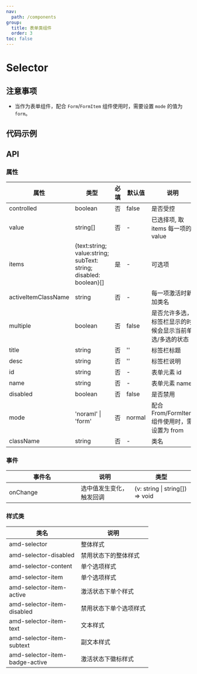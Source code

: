 ```yaml
---
nav:
  path: /components
group:
  title: 表单类组件
  order: 3
toc: false
---
```


# Selector
## 注意事项
- 当作为表单组件，配合 `Form`/`FormItem` 组件使用时，需要设置 `mode` 的值为 `form`。

## 代码示例
<code src='../../demo/pages/Selector'></code>

## API

### 属性
| 属性 | 类型 | 必填 | 默认值 | 说明 |
| -----|-----|-----|-----|----- |
| controlled | boolean | 否 | false | 是否受控 |
| value | string[] | 否 | - | 已选择项, 取 items 每一项的 value |
| items | {text:string; value:string; subText: string; disabled: boolean}[] | 是 | - | 可选项 |
| activeItemClassName | string | 否 | - | 每一项激活时新加类名 |
| multiple | boolean | 否 | false | 是否允许多选，标签栏显示的时候会显示当前单选/多选的状态 |
| title | string | 否 | '' | 标签栏标题 |
| desc | string | 否 | '' | 标签栏说明|
| id | string | 否 | - | 表单元素 id |
| name | string | 否 | - | 表单元素 name |
| disabled | boolean | 否 | false | 是否禁用 |
| mode | 'noraml' &verbar; 'form' | 否 | normal | 配合From/FormItem组件使用时，需设置为 from |
| className | string | 否 | - | 类名 |

### 事件
| 事件名 | 说明 | 类型 |
| -----|-----|-----|
| onChange | 选中值发生变化，触发回调 | (v: string &#124; string[]) => void |

### 样式类
| 类名 | 说明 |
| -----|-----|
| amd-selector | 整体样式 |
| amd-selector-disabled | 禁用状态下的整体样式 |
| amd-selector-content | 单个选项样式 |
| amd-selector-item | 单个选项样式 |
| amd-selector-item-active | 激活状态下单个样式 |
| amd-selector-item-disabled | 禁用状态下单个选项样式 |
| amd-selector-item-text | 文本样式 |
| amd-selector-item-subtext | 副文本样式 |
| amd-selector-item-badge-active | 激活状态下徽标样式 |

<style> 
table th:first-of-type { width: 180px; } 
.__dumi-default-layout-content article table:first-of-type th:nth-of-type(2)  {
    width: 140px
} 
.__dumi-default-layout-content article table:first-of-type th:nth-of-type(3)  {
    width: 30px
} 
.__dumi-default-layout-content article table:first-of-type th:nth-of-type(4)  {
    width: 50px
} 
</style> 